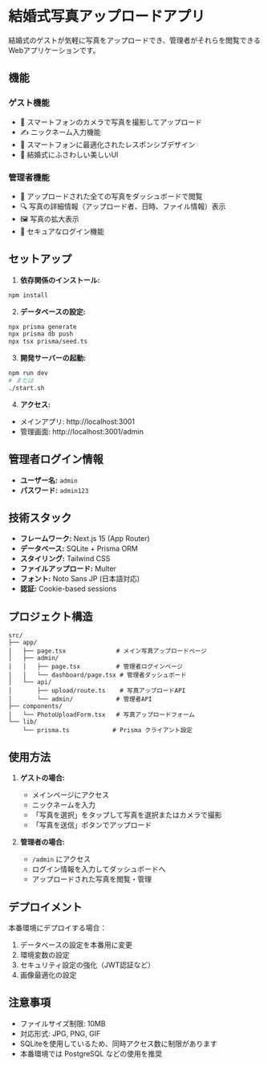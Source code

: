 # 結婚式写真アップロードアプリ

結婚式のゲストが気軽に写真をアップロードでき、管理者がそれらを閲覧できるWebアプリケーションです。

## 機能

### ゲスト機能
- 📸 スマートフォンのカメラで写真を撮影してアップロード
- ✍️ ニックネーム入力機能
- 📱 スマートフォンに最適化されたレスポンシブデザイン
- 🎉 結婚式にふさわしい美しいUI

### 管理者機能
- 👀 アップロードされた全ての写真をダッシュボードで閲覧
- 🔍 写真の詳細情報（アップロード者、日時、ファイル情報）表示
- 🖼️ 写真の拡大表示
- 🔐 セキュアなログイン機能

## セットアップ

1. **依存関係のインストール:**
```bash
npm install
```

2. **データベースの設定:**
```bash
npx prisma generate
npx prisma db push
npx tsx prisma/seed.ts
```

3. **開発サーバーの起動:**
```bash
npm run dev
# または
./start.sh
```

4. **アクセス:**
- メインアプリ: http://localhost:3001
- 管理画面: http://localhost:3001/admin

## 管理者ログイン情報

- **ユーザー名:** `admin`
- **パスワード:** `admin123`

## 技術スタック

- **フレームワーク:** Next.js 15 (App Router)
- **データベース:** SQLite + Prisma ORM
- **スタイリング:** Tailwind CSS
- **ファイルアップロード:** Multer
- **フォント:** Noto Sans JP (日本語対応)
- **認証:** Cookie-based sessions

## プロジェクト構造

```
src/
├── app/
│   ├── page.tsx              # メイン写真アップロードページ
│   ├── admin/
│   │   ├── page.tsx          # 管理者ログインページ
│   │   └── dashboard/page.tsx # 管理者ダッシュボード
│   └── api/
│       ├── upload/route.ts    # 写真アップロードAPI
│       └── admin/            # 管理者API
├── components/
│   └── PhotoUploadForm.tsx   # 写真アップロードフォーム
└── lib/
    └── prisma.ts            # Prisma クライアント設定
```

## 使用方法

1. **ゲストの場合:**
   - メインページにアクセス
   - ニックネームを入力
   - 「写真を選択」をタップして写真を選択またはカメラで撮影
   - 「写真を送信」ボタンでアップロード

2. **管理者の場合:**
   - `/admin` にアクセス
   - ログイン情報を入力してダッシュボードへ
   - アップロードされた写真を閲覧・管理

## デプロイメント

本番環境にデプロイする場合：

1. データベースの設定を本番用に変更
2. 環境変数の設定
3. セキュリティ設定の強化（JWT認証など）
4. 画像最適化の設定

## 注意事項

- ファイルサイズ制限: 10MB
- 対応形式: JPG, PNG, GIF
- SQLiteを使用しているため、同時アクセス数に制限があります
- 本番環境では PostgreSQL などの使用を推奨
